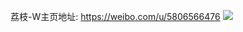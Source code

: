 荔枝-W主页地址: https://weibo.com/u/5806566476 
![](https://wx4.sinaimg.cn/mw2000/006kXLc0ly1h9h2n2fu9jj30zk1be79y.jpg) 
